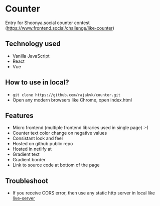 # Counter

Entry for Shoonya.social counter contest (https://www.frontend.social/challenge/like-counter)

## Technology used

- Vanilla JavaScript
- React
- Vue

## How to use in local?

- `git clone https://github.com/rajakvk/counter.git`
- Open any modern browsers like Chrome, open index.html 

## Features

- Micro frontend (multiple frontend libraries used in single page) :-) 
- Counter text color change on negative values
- Consistant look and feel
- Hosted on github public repo
- Hosted in netlify at 
- Gradient text
- Gradient border
- Link to source code at bottom of the page

## Troubleshoot

- If you receive CORS error, then use any static http server in local like [live-server](https://www.npmjs.com/package/live-server)